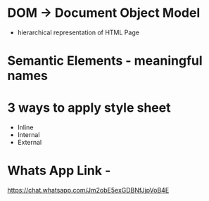 # DOM -> Document Object Model
- hierarchical representation of HTML Page

# Semantic Elements - meaningful names

# 3 ways to apply style sheet 
- Inline
- Internal
- External

# Whats App Link -
https://chat.whatsapp.com/Jm2obE5exGDBNfJjpVoB4E